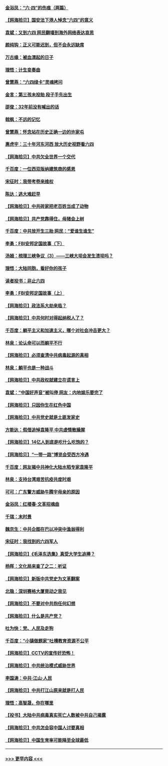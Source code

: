 #### [金浴凤：“六·四”的伤痕（两篇）](../pages/nsc993/n13001719.md?t=06061551) 
#### [【网海拾贝】国安法下港人悼念“六四”的意义](../pages/nsc993/n13001039.md?t=06061551) 
#### [袁斌：又到六四 网民翻墙到海外网络表达哀思](../pages/nsc993/n13000995.md?t=06061551) 
#### [颜纯钩：正义可能迟到，但不会永远缺席](../pages/nsc993/n13000920.md?t=06061551) 
#### [万古缘：被血漂起的日子](../pages/nsc993/n13000914.md?t=06061551) 
#### [理悟：计生变奏曲](../pages/nsc993/n13000414.md?t=06061551) 
#### [曾慧燕：“六四绿卡”灵魂拷问](../pages/nsc993/n13000277.md?t=06061551) 
#### [金言：第三孩未投胎 段子手先出生](../pages/nsc993/n13000215.md?t=06061551) 
#### [邵俊：32年前没有喊出的话](../pages/nsc993/n13000181.md?t=06061551) 
#### [戟枫：不远的记忆](../pages/nsc993/n13000121.md?t=06061551) 
#### [曾慧燕：怀念站在历史正确一边的许家屯](../pages/nsc993/n13000073.md?t=06061551) 
#### [惠虎宇：三十年河东河西 放大历史视野看六四](../pages/nsc993/n13000018.md?t=06061551) 
#### [【网海拾贝】中共欠全世界一个交代](../pages/nsc993/n12998706.md?t=06061551) 
#### [千百度：一位西双版纳建筑商的感恩](../pages/nsc993/n12998487.md?t=06061551) 
#### [宋征时：我带考卷来维权](../pages/nsc993/n12994088.md?t=06061551) 
#### [陈达：逃大难赶早](../pages/nsc993/n12993569.md?t=06061551) 
#### [【网海拾贝】中共砖家把老百姓当成了动物](../pages/nsc993/n12993483.md?t=06061551) 
#### [【网海拾贝】共产党靠得住，母猪会上树](../pages/nsc993/n12990730.md?t=06061551) 
#### [千百度：中共放开生三胎 网民：“爱谁生谁生”](../pages/nsc993/n12990644.md?t=06061551) 
#### [李勇：FBI安邦定国故事（下）](../pages/nsc993/n12987854.md?t=06061551) 
#### [汤姆：梳理三峡争议（3）——三峡大坝会发生溃坝吗？](../pages/nsc993/n12989806.md?t=06061551) 
#### [理悟：大陆同胞，看好你的孩子](../pages/nsc993/n12989778.md?t=06061551) 
#### [读者投书：非止六四](../pages/nsc993/n12989673.md?t=06061551) 
#### [李勇：FBI安邦定国故事（上）](../pages/nsc993/n12987749.md?t=06061551) 
#### [【网海拾贝】政法系大劫来临？](../pages/nsc993/n12987596.md?t=06061551) 
#### [【网海拾贝】中共何时对得起纳税人了？](../pages/nsc993/n12985578.md?t=06061551) 
#### [千百度：躺平主义和加速主义，哪个对社会冲击更大？](../pages/nsc993/n12985512.md?t=06061551) 
#### [林泉：论认命可以而躺平不行](../pages/nsc993/n12985505.md?t=06061551) 
#### [【网海拾贝】必须查清中共病毒起源的真相](../pages/nsc993/n12984276.md?t=06061551) 
#### [林泉：躺平也是一种战斗](../pages/nsc993/n12984194.md?t=06061551) 
#### [【网海拾贝】中共政权就建立在谎言上](../pages/nsc993/n12981880.md?t=06061551) 
#### [袁斌：“中国好声音”被叫停 网友：内地娱乐要完了](../pages/nsc993/n12981826.md?t=06061551) 
#### [【网海拾贝】只因你生在红色中国](../pages/nsc993/n12979096.md?t=06061551) 
#### [【网海拾贝】中共党史就是土匪发家史](../pages/nsc993/n12976478.md?t=06061551) 
#### [方能达：假借追悼袁隆平 中共虚情散臊腥](../pages/nsc993/n12976396.md?t=06061551) 
#### [【网海拾贝】14亿人到底是吃什么吃饱的？](../pages/nsc993/n12974125.md?t=06061551) 
#### [【网海拾贝】“一带一路”博览会受西方冷遇](../pages/nsc993/n12971787.md?t=06061551) 
#### [千百度：网友揭中共神化大陆水稻专家袁隆平](../pages/nsc993/n12971733.md?t=06061551) 
#### [林泉：支持台湾艰苦抗疫共度时艰](../pages/nsc993/n12971350.md?t=06061551) 
#### [可可：广东警方威胁牛腾宇母亲的原因](../pages/nsc993/n12971100.md?t=06061551) 
#### [金浴凤：红楼春·文革招魂曲](../pages/nsc993/n12970354.md?t=06061551) 
#### [千瑞：末时景](../pages/nsc993/n12970337.md?t=06061551) 
#### [魏京生：中共企图在巴以冲突中渔翁得利](../pages/nsc993/n12970286.md?t=06061551) 
#### [宋征时：我找到的六四军人](../pages/nsc993/n12970213.md?t=06061551) 
#### [【网海拾贝】《毛泽东选集》真受大学生追捧？](../pages/nsc993/n12968779.md?t=06061551) 
#### [杨晖：文化局来查了之二：听证](../pages/nsc993/n12966528.md?t=06061551) 
#### [【网海拾贝】新版中共党史为文革翻案](../pages/nsc993/n12967526.md?t=06061551) 
#### [北隐：深圳赛格大厦晃动之我见](../pages/nsc993/n12967393.md?t=06061551) 
#### [【网海拾贝】不要对中共抱任何幻想](../pages/nsc993/n12965222.md?t=06061551) 
#### [【网海拾贝】什么是共产党？](../pages/nsc993/n12962781.md?t=06061551) 
#### [吐为快：党、人民及走狗](../pages/nsc993/n12962747.md?t=06061551) 
#### [千百度：“小镇做题家”吐槽教育资源不公平](../pages/nsc993/n12962705.md?t=06061551) 
#### [【网海拾贝】CCTV的宣传好恐怖！](../pages/nsc993/n12959984.md?t=06061551) 
#### [【网海拾贝】中共统治模式威胁世界](../pages/nsc993/n12957622.md?t=06061551) 
#### [李国涛：中共‧江山‧人民](../pages/nsc993/n12957502.md?t=06061551) 
#### [【网海拾贝】中共打江山原来就是打人民](../pages/nsc993/n12954345.md?t=06061551) 
#### [理悟：高智晟，你在哪里](../pages/nsc993/n12953115.md?t=06061551) 
#### [【投书】大陆中共病毒真实死亡人数被中共自己揭露](../pages/nsc993/n12953050.md?t=06061551) 
#### [【网海拾贝】中共怎会容中国人讨要真相](../pages/nsc993/n12952161.md?t=06061551) 
#### [【网海拾贝】中国生育率可能降至全球最低](../pages/nsc993/n12948793.md?t=06061551) 

----
#### [ >>> 更早内容 <<< ](../indexes/nsc993-earlier.md)
